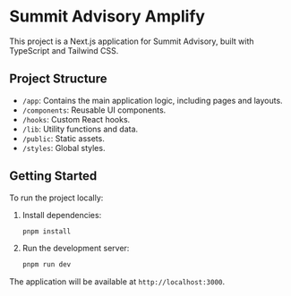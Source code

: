 # Summit Advisory Amplify

This project is a Next.js application for Summit Advisory, built with TypeScript and Tailwind CSS.

## Project Structure

-   `/app`: Contains the main application logic, including pages and layouts.
-   `/components`: Reusable UI components.
-   `/hooks`: Custom React hooks.
-   `/lib`: Utility functions and data.
-   `/public`: Static assets.
-   `/styles`: Global styles.

## Getting Started

To run the project locally:

1.  Install dependencies:
    ```bash
    pnpm install
    ```
2.  Run the development server:
    ```bash
    pnpm run dev
    ```

The application will be available at `http://localhost:3000`.
